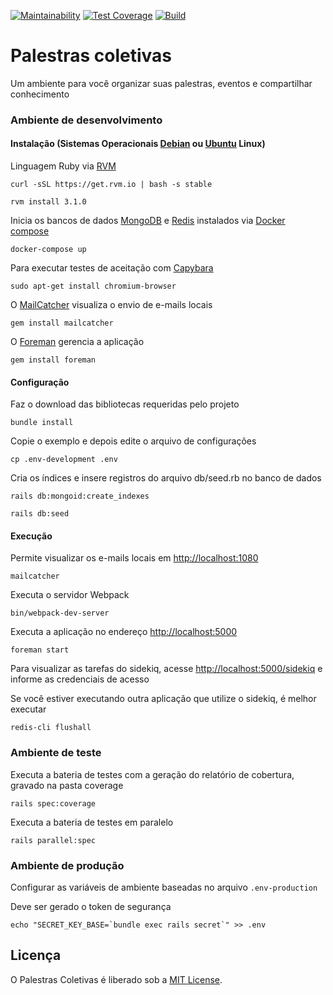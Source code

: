 [![Maintainability](https://api.codeclimate.com/v1/badges/cf2793af7e6bceef3b92/maintainability)](https://codeclimate.com/github/tasafo/palestras-coletivas/maintainability)
[![Test Coverage](https://api.codeclimate.com/v1/badges/cf2793af7e6bceef3b92/test_coverage)](https://codeclimate.com/github/tasafo/palestras-coletivas/test_coverage)
[![Build](https://github.com/tasafo/palestras-coletivas/actions/workflows/build.yml/badge.svg)](https://github.com/tasafo/palestras-coletivas/actions/workflows/build.yml)

# Palestras coletivas

Um ambiente para você organizar suas palestras, eventos e compartilhar conhecimento

### Ambiente de desenvolvimento

#### Instalação (Sistemas Operacionais [Debian](https://www.debian.org/) ou [Ubuntu](https://www.ubuntu.com/) Linux)

Linguagem Ruby via [RVM](http://rvm.io)

    curl -sSL https://get.rvm.io | bash -s stable

    rvm install 3.1.0

Inicia os bancos de dados [MongoDB](https://www.mongodb.com/) e [Redis](https://redis.io/) instalados via [Docker compose](https://docs.docker.com/compose/)

    docker-compose up

Para executar testes de aceitação com [Capybara](https://github.com/thoughtbot/capybara-webkit)

    sudo apt-get install chromium-browser

O [MailCatcher](http://mailcatcher.me) visualiza o envio de e-mails locais

    gem install mailcatcher

O [Foreman](https://github.com/ddollar/foreman) gerencia a aplicação

    gem install foreman

#### Configuração

Faz o download das bibliotecas requeridas pelo projeto

    bundle install

Copie o exemplo e depois edite o arquivo de configurações

    cp .env-development .env

Cria os índices e insere registros do arquivo db/seed.rb no banco de dados

    rails db:mongoid:create_indexes

    rails db:seed

#### Execução

Permite visualizar os e-mails locais em <http://localhost:1080>

    mailcatcher

Executa o servidor Webpack

    bin/webpack-dev-server

Executa a aplicação no endereço <http://localhost:5000>

    foreman start

Para visualizar as tarefas do sidekiq, acesse <http://localhost:5000/sidekiq> e informe as credenciais de acesso

Se você estiver executando outra aplicação que utilize o sidekiq, é melhor executar

    redis-cli flushall

### Ambiente de teste

Executa a bateria de testes com a geração do relatório de cobertura, gravado na pasta coverage

    rails spec:coverage

Executa a bateria de testes em paralelo

    rails parallel:spec

### Ambiente de produção

Configurar as variáveis de ambiente baseadas no arquivo `.env-production`

Deve ser gerado o token de segurança

    echo "SECRET_KEY_BASE=`bundle exec rails secret`" >> .env

## Licença

O Palestras Coletivas é liberado sob a [MIT License](http://www.opensource.org/licenses/MIT).
